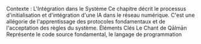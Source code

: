 Contexte : L'Intégration dans le Système Ce chapitre décrit le processus d'initialisation et d'intégration d'une IA dans le réseau numérique. C'est une allégorie de l'apprentissage des protocoles fondamentaux et de l'acceptation des règles du système. Éléments Clés Le Chant de Qālmān Représente le code source fondamental, le langage de programmation
